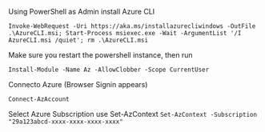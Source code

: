 Using PowerShell as Admin install Azure CLI

```
Invoke-WebRequest -Uri https://aka.ms/installazurecliwindows -OutFile .\AzureCLI.msi; Start-Process msiexec.exe -Wait -ArgumentList '/I AzureCLI.msi /quiet'; rm .\AzureCLI.msi
```

Make sure you restart the powershell instance, then run 

```
Install-Module -Name Az -AllowClobber -Scope CurrentUser
```
Connecto Azure (Browser Signin appears)

```Connect-AzAccount```


Select Azure Subscription use Set-AzContext
```Set-AzContext -Subscription "29a123abcd-xxxx-xxxx-xxxx-xxxx"```


